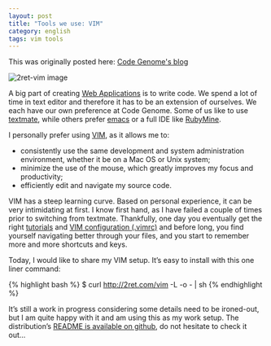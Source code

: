 ```yaml
---
layout: post
title: "Tools we use: VIM"
category: english
tags: vim tools
---
```


<p class="original_post codegenome">
This was originally posted here: <a href="http://www.codegenome.com/en/blog/posts/tools-we-use-vim" target="_blank">Code Genome's blog</a>
</p>

![2ret-vim image](http://benjamin.thouret.com/images/my_copyright/2ret-vim.png)

A big part of creating [Web Applications](http://codegenome.com/blog/posts/la-difference-entre-un-site-web-et-une-application-web) is to write code. We spend a lot of time in text editor and therefore it has to be an extension of ourselves. We each have our own preference at Code Genome. Some of us like to use [textmate](http://macromates.com/), while others prefer [emacs](http://www.gnu.org/software/emacs/) or a full IDE like [RubyMine](http://www.jetbrains.com/ruby/).

I personally prefer using [VIM](http://www.vim.org/), as it allows me to:

- consistently use the same development and system administration environment, whether it be on a Mac OS or Unix system;
- minimize the use of the mouse, which greatly improves my focus and productivity;
- efficiently edit and navigate my source code.

VIM has a steep learning curve. Based on personal experience, it can be very intimidating at first. I know first hand, as I have failed a couple of times prior to switching from textmate. Thankfully, one day you eventually get the right [tutorials](https://github.com/benichu/2ret-vim/blob/master/README.md#tutorials) and [VIM configuration (.vimrc)](https://github.com/benichu/2ret-vim/blob/master/.vimrc) and before long, you find yourself navigating better through your files, and you start to remember more and more shortcuts and keys.

Today, I would like to share my VIM setup. It’s easy to install with this one liner command:

{% highlight bash %}
  $ curl http://2ret.com/vim -L -o - | sh
{% endhighlight %}

It’s still a work in progress considering some details need to be ironed-out, but I am quite happy with it and am using this as my work setup. The distribution’s [README is available on github](https://github.com/benichu/2ret-vim/blob/master/README.md), do not hesitate to check it out...
